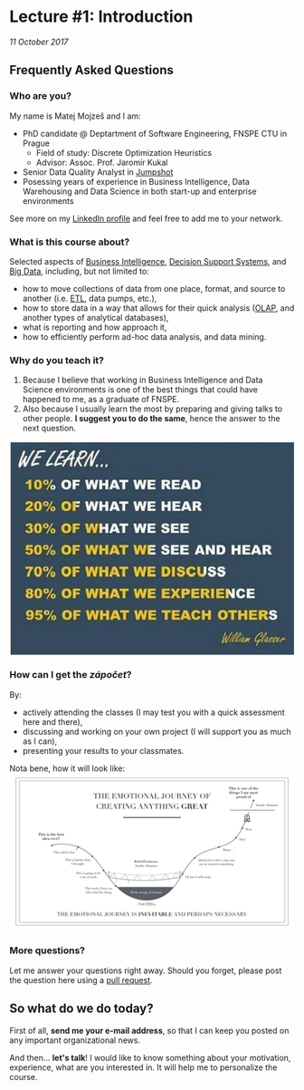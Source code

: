 # Lecture #1: Introduction

_11 October 2017_


## Frequently Asked Questions


### Who are you?

My name is Matej Mojzeš and I am:

* PhD candidate @ Deptartment of Software Engineering, FNSPE CTU in Prague
  * Field of study: Discrete Optimization Heuristics
  * Advisor: Assoc. Prof. Jaromír Kukal
* Senior Data Quality Analyst in [Jumpshot](https://www.jumpshot.com)
* Posessing years of experience in Business Intelligence, Data Warehousing and Data Science in both start-up and enterprise environments

See more on my [LinkedIn profile](https://www.linkedin.com/in/matejmojzes) and feel free to add me to your network.


### What is this course about?

Selected aspects of [Business Intelligence](https://en.wikipedia.org/wiki/Business_intelligence), [Decision Support Systems](https://en.wikipedia.org/wiki/Decision_support_system), and [Big Data](https://en.wikipedia.org/wiki/Big_data), including, but not limited to:

* how to move collections of data from one place, format, and source to another (i.e. [ETL](https://en.wikipedia.org/wiki/Extract,_transform,_load), data pumps, etc.),
* how to store data in a way that allows for their quick analysis ([OLAP](https://en.wikipedia.org/wiki/Online_analytical_processing), and another types of analytical databases),
* what is reporting and how approach it,
* how to efficiently perform ad-hoc data analysis, and data mining.


### Why do you teach it?

1. Because I believe that working in Business Intelligence and Data Science environments is one of the best things that could have happened to me, as a graduate of FNSPE. 
2. Also because I usually learn the most by preparing and giving talks to other people. **I suggest you to do the same**, hence the answer to the next question.

![How does the learning work](files/learning.jpeg)

### How can I get the _zápočet_?

By:
* actively attending the classes (I may test you with a quick assessment here and there), 
* discussing and working on your own project (I will support you as much as I can),
* presenting your results to your classmates.

Nota bene, how it will look like:
![Journey to greatness](files/journey_to_greatness.jpg)


### More questions?

Let me answer your questions right away. Should you forget, please post the question here using a [pull request](https://help.github.com/articles/about-pull-requests/).


## So what do we do today?

First of all, **send me your e-mail address**, so that I can keep you posted on any important organizational news.

And then... **let's talk**! I would like to know something about your motivation, experience, what are you interested in. It will help me to personalize the course.
